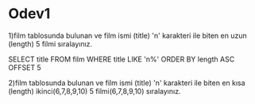 # Odev1

1)film tablosunda bulunan ve film ismi (title) 'n' karakteri ile biten en uzun (length) 5 filmi sıralayınız.

SELECT title FROM film WHERE title LIKE 'n%' ORDER BY length ASC OFFSET 5

2)film tablosunda bulunan ve film ismi (title) 'n' karakteri ile biten en kısa (length) ikinci(6,7,8,9,10) 5 filmi(6,7,8,9,10) sıralayınız.
